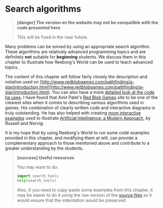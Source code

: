 # Search algorithms

> **\[danger\] The version on the website may not be compatible with the code presented here.**
>
> This will be fixed in the near future.

Many problems can be solved by using an appropriate search algorithm. These algorithms are relatively advanced programming topics and are definitely **not** suitable for **beginning** students.  We discuss them in this chapter to illustrate how Reeborg's World can be used to teach advanced topics.

The content of this chapter will follow fairly closely the description and notation used on  [http://www.redblobgames.com/pathfinding/a-star/introduction.html](http://www.redblobgames.com/pathfinding/a-star/introduction.html). You can also have a more [detailed look at the code he uses](http://www.redblobgames.com/pathfinding/a-star/implementation.html). I have found that Amit Patel's [Red Blob Games](http://www.redblobgames.com/) site to be one of the clearest sites when it comes to describing various algorithms used in games. His combination of clearly written code and interactive diagrams is truly outstanding. He has also helped with creating [more interactive examples](http://aimacode.github.io/aima-javascript/3-Solving-Problems-By-Searching/) used to illustrate [Artificial Intelligence: a Modern Approach](#), by Russell and Norvig.

It is my hope that by using Reeborg's World to run some code examples provided in this chapter, and modifying them at will, can provide a complementary approach to those mentioned above and contribute to a greater understanding by the students.

> **\[success\] Useful resources**
>
> You may want to do:
>
> ```py
> import search_tools
> help(search_tools)
> ```
>
> Also, if you need to copy-paste some examples from this chapter, it may be easier to do it using the raw version of  the [source files](https://github.com/aroberge/reeborg-world-creation/tree/master/searching) as it would ensure that the indentation would be preserved



